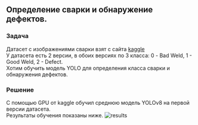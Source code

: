 ## Определение сварки и обнаружение дефектов.

### Задача   

Датасет с изображениями сварки взят с сайта [kaggle](https://www.kaggle.com/datasets/sukmaadhiwijaya/welding-defect-object-detection)   
У датасета есть 2 версии, в обоих версиях по 3 класса: 0 - Bad Weld, 1 - Good Weld, 2 - Defect.   
Хотим обучить модель YOLO для определения класса сварки и обнаружения дефектов.   

### Решение   

С помощью GPU от kaggle обучил среднюю модель YOLOv8 на первой версии датасета.   
Результаты обучения показаны ниже.
![results](https://github.com/user-attachments/assets/7a1fcbcd-e4b3-424e-a45c-efb0c441092c)
